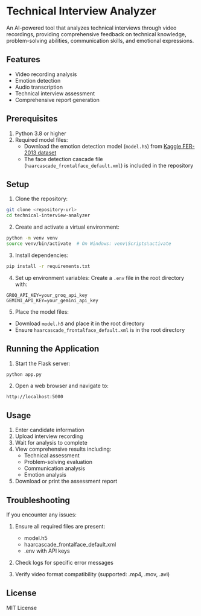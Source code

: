# Technical Interview Analyzer

An AI-powered tool that analyzes technical interviews through video recordings, providing comprehensive feedback on technical knowledge, problem-solving abilities, communication skills, and emotional expressions.

## Features

- Video recording analysis
- Emotion detection
- Audio transcription
- Technical interview assessment
- Comprehensive report generation

## Prerequisites

1. Python 3.8 or higher
2. Required model files:
   - Download the emotion detection model (`model.h5`) from [Kaggle FER-2013 dataset](https://www.kaggle.com/datasets/msambare/fer2013)
   - The face detection cascade file (`haarcascade_frontalface_default.xml`) is included in the repository

## Setup

1. Clone the repository:
```bash
git clone <repository-url>
cd technical-interview-analyzer
```

2. Create and activate a virtual environment:
```bash
python -m venv venv
source venv/bin/activate  # On Windows: venv\Scripts\activate
```

3. Install dependencies:
```bash
pip install -r requirements.txt
```

4. Set up environment variables:
Create a `.env` file in the root directory with:
```
GROQ_API_KEY=your_groq_api_key
GEMINI_API_KEY=your_gemini_api_key
```

5. Place the model files:
- Download `model.h5` and place it in the root directory
- Ensure `haarcascade_frontalface_default.xml` is in the root directory

## Running the Application

1. Start the Flask server:
```bash
python app.py
```

2. Open a web browser and navigate to:
```
http://localhost:5000
```

## Usage

1. Enter candidate information
2. Upload interview recording
3. Wait for analysis to complete
4. View comprehensive results including:
   - Technical assessment
   - Problem-solving evaluation
   - Communication analysis
   - Emotion analysis
5. Download or print the assessment report

## Troubleshooting

If you encounter any issues:

1. Ensure all required files are present:
   - model.h5
   - haarcascade_frontalface_default.xml
   - .env with API keys

2. Check logs for specific error messages

3. Verify video format compatibility (supported: .mp4, .mov, .avi)

## License

MIT License


